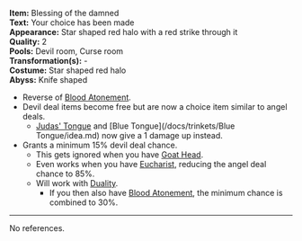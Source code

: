 **Item:** Blessing of the damned
<br>
**Text:** Your choice has been made
<br>
**Appearance:** Star shaped red halo with a red strike through it
<br>
**Quality:** 2
<br>
**Pools:** Devil room, Curse room
<br>
**Transformation(s):** -
<br>
**Costume:** Star shaped red halo
<br>
**Abyss:** Knife shaped

- Reverse of [Blood Atonement](/docs/items/passive/okay/Blood%20Atonement/idea.md).
- Devil deal items become free but are now a choice item similar to angel deals.
  - [Judas' Tongue](https://bindingofisaacrebirth.fandom.com/wiki/Judas'_Tongue) and [Blue Tongue](/docs/trinkets/Blue Tongue/idea.md) now give a 1 damage up instead.
- Grants a minimum 15% devil deal chance.
  - This gets ignored when you have [Goat Head](https://bindingofisaacrebirth.fandom.com/wiki/Goat_Head).
  - Even works when you have [Eucharist](https://bindingofisaacrebirth.fandom.com/wiki/Eucharist), reducing the angel deal chance to 85%.
  - Will work with [Duality](https://bindingofisaacrebirth.fandom.com/wiki/Duality).
    - If you then also have [Blood Atonement](/docs/items/passive/okay/Blood%20Atonement/idea.md), the minimum chance is combined to 30%.

---

No references.